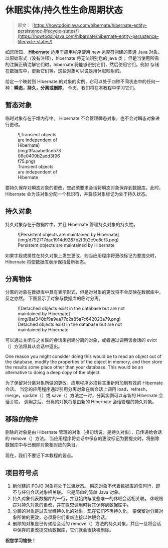 # 休眠实体/持久性生命周期状态

> 原文： [https://howtodoinjava.com/hibernate/hibernate-entity-persistence-lifecycle-states/](https://howtodoinjava.com/hibernate/hibernate-entity-persistence-lifecycle-states/)

如您所知， [**Hibernate**](//howtodoinjava.com/hibernate-tutorials/ "Hibernate Tutorials") 适用于应用程序使用 new 运算符创建的普通 Java 对象。 以原始形式（没有注释），hibernate 将无法识别您的 java 类； 但是当使用所需的注解正确注解它们时，hibernate 将能够识别它们，然后使用它们，例如 存储在数据库中，更新它们等。这些对象可以说是用休眠映射的。

给定一个映射到 Hibernate 的对象的实例，它可以处于四种不同状态中的任何一种：**瞬态，持久，分离或删除**。 今天，我们将在本教程中学习它们。

## 暂态对象

临时对象存在于堆内存中。 Hibernate 不会管理瞬态对象，也不会对瞬态对象进行更改。

<figure aria-describedby="caption-attachment-4212" class="wp-caption aligncenter" id="attachment_4212" style="width: 138px">![Transient objects are independent of Hibernate](img/3faaabe3ce57308e0409b2add3f96f75.png)

<figcaption class="wp-caption-text" id="caption-attachment-4212">Transient objects are independent of Hibernate</figcaption>

</figure>

要持久保存对瞬态对象的更改，您必须要求会话将瞬态对象保存到数据库，此时，Hibernate 会为该对象分配一个标识符，并将该对象标记为处于持久状态。

## 持久对象

持久对象存在于数据库中，并且 Hibernate 管理持久对象的持久性。

<figure aria-describedby="caption-attachment-4213" class="wp-caption aligncenter" id="attachment_4213" style="width: 475px">![Persistent objects are maintained by Hibernate](img/d792717dac1914d9287b2f3b2c9e8cf3.png)

<figcaption class="wp-caption-text" id="caption-attachment-4213">Persistent objects are maintained by Hibernate</figcaption>

</figure>

如果字段或属性在持久对象上发生更改，则当应用程序将更改标记为要提交时，Hibernate 将使数据库表示保持最新状态。

## 分离物体

分离的对象在数据库中具有表示形式，但是对对象的更改将不会反映在数据库中，反之亦然。 下图显示了对象与数据库的临时分离。

<figure aria-describedby="caption-attachment-4214" class="wp-caption aligncenter" id="attachment_4214" style="width: 379px">![Detached objects exist in the database but are not maintained by Hibernate](img/8af340bf9a9ea77c2a85a7c642023a79.png)

<figcaption class="wp-caption-text" id="caption-attachment-4214">Detached objects exist in the database but are not maintained by Hibernate</figcaption>

</figure>

可以通过关闭与之关联的会话来创建分离的对象，或者通过调用该会话的 evict（）方法将其从会话中逐出。

One reason you might consider doing this would be to read an object out of the database, modify the properties of the object in memory, and then store the results some place other than your database. This would be an alternative to doing a deep copy of the object.

为了保留对分离对象所做的更改，应用程序必须将其重新附加到有效的 Hibernate 会话。 当您的应用程序通过引用分离对象在新会话上调用 load，refresh，merge，update（）或 save（）方法之一时，分离实例可以与新的 Hibernate 会话关联。 调用之后，分离的对象将是由新的 Hibernate 会话管理的持久对象。

## 移除的物件

删除的对象是由 Hibernate 管理的对象（换句话说，是持久对象），已传递给会话的 remove（）方法。 当应用程序将会话中保存的更改标记为要提交时，将删除数据库中与已删除对象相对应的条目。

现在，我们不要记下本教程的要点。

## 项目符号点

1.  新创建的 POJO 对象将处于过渡状态。 瞬态对象不代表数据库的任何行，即不与任何会话对象相关联。 它是简单的简单 Java 对象。
2.  持久对象代表数据库的一行，并且始终与某些唯一的休眠会话相关联。 休眠跟踪对持久对象的更改，并在提交调用时将其保存到数据库中。
3.  分离的对象是过去曾经持久化的对象，现在它们不再持久化。 要保留对分离对象所做的更改，必须将它们重新连接以休眠会话。
4.  删除的对象是已传递给会话的 remove（）方法的持久对象，并且一旦将会话中保存的更改提交给数据库，它们就会很快被删除。

**祝您学习愉快！**